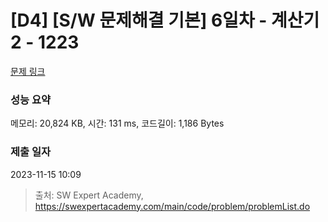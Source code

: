 # [D4] [S/W 문제해결 기본] 6일차 - 계산기2 - 1223 

[문제 링크](https://swexpertacademy.com/main/code/problem/problemDetail.do?contestProbId=AV14nnAaAFACFAYD) 

### 성능 요약

메모리: 20,824 KB, 시간: 131 ms, 코드길이: 1,186 Bytes

### 제출 일자

2023-11-15 10:09



> 출처: SW Expert Academy, https://swexpertacademy.com/main/code/problem/problemList.do